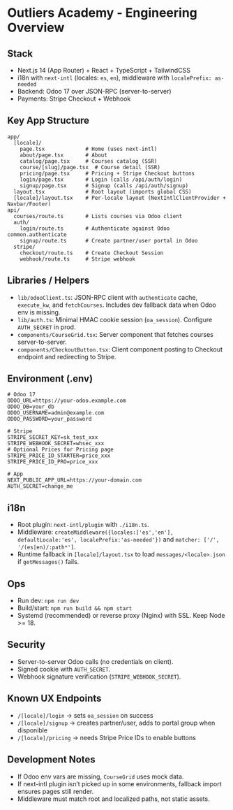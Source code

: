 # Outliers Academy - Engineering Overview

## Stack
- Next.js 14 (App Router) + React + TypeScript + TailwindCSS
- i18n with `next-intl` (locales: `es`, `en`), middleware with `localePrefix: as-needed`
- Backend: Odoo 17 over JSON-RPC (server-to-server)
- Payments: Stripe Checkout + Webhook

## Key App Structure
```
app/
  [locale]/
    page.tsx             # Home (uses next-intl)
    about/page.tsx       # About
    catalog/page.tsx     # Courses catalog (SSR)
    course/[slug]/page.tsx  # Course detail (SSR)
    pricing/page.tsx     # Pricing + Stripe Checkout buttons
    login/page.tsx       # Login (calls /api/auth/login)
    signup/page.tsx      # Signup (calls /api/auth/signup)
  layout.tsx             # Root layout (imports global CSS)
  [locale]/layout.tsx    # Per-locale layout (NextIntlClientProvider + Navbar/Footer)
api/
  courses/route.ts       # Lists courses via Odoo client
  auth/
    login/route.ts       # Authenticate against Odoo common.authenticate
    signup/route.ts      # Create partner/user portal in Odoo
  stripe/
    checkout/route.ts    # Create Checkout Session
    webhook/route.ts     # Stripe webhook
```

## Libraries / Helpers
- `lib/odooClient.ts`: JSON-RPC client with `authenticate` cache, `execute_kw`, and `fetchCourses`. Includes dev fallback data when Odoo env is missing.
- `lib/auth.ts`: Minimal HMAC cookie session (`oa_session`). Configure `AUTH_SECRET` in prod.
- `components/CourseGrid.tsx`: Server component that fetches courses server-to-server.
- `components/CheckoutButton.tsx`: Client component posting to Checkout endpoint and redirecting to Stripe.

## Environment (.env)
```
# Odoo 17
ODOO_URL=https://your-odoo.example.com
ODOO_DB=your_db
ODOO_USERNAME=admin@example.com
ODOO_PASSWORD=your_password

# Stripe
STRIPE_SECRET_KEY=sk_test_xxx
STRIPE_WEBHOOK_SECRET=whsec_xxx
# Optional Prices for Pricing page
STRIPE_PRICE_ID_STARTER=price_xxx
STRIPE_PRICE_ID_PRO=price_xxx

# App
NEXT_PUBLIC_APP_URL=https://your-domain.com
AUTH_SECRET=change_me
```

## i18n
- Root plugin: `next-intl/plugin` with `./i18n.ts`.
- Middleware: `createMiddleware({locales:['es','en'], defaultLocale:'es', localePrefix:'as-needed'})` and `matcher: ['/', '/(es|en)/:path*']`.
- Runtime fallback in `[locale]/layout.tsx` to load `messages/<locale>.json` if `getMessages()` fails.

## Ops
- Run dev: `npm run dev`
- Build/start: `npm run build && npm start`
- Systemd (recommended) or reverse proxy (Nginx) with SSL. Keep Node >= 18.

## Security
- Server-to-server Odoo calls (no credentials on client).
- Signed cookie with `AUTH_SECRET`.
- Webhook signature verification (`STRIPE_WEBHOOK_SECRET`).

## Known UX Endpoints
- `/[locale]/login` → sets `oa_session` on success
- `/[locale]/signup` → creates partner/user, adds to portal group when disponible
- `/[locale]/pricing` → needs Stripe Price IDs to enable buttons

## Development Notes
- If Odoo env vars are missing, `CourseGrid` uses mock data.
- If next-intl plugin isn’t picked up in some environments, fallback import ensures pages still render.
- Middleware must match root and localized paths, not static assets.